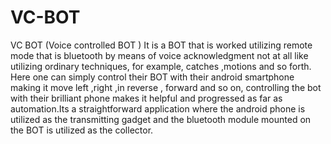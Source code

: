 # VC-BOT
VC BOT (Voice controlled BOT ) It is a BOT that is worked utilizing remote mode 
that is bluetooth by means of voice acknowledgment not at all like utilizing ordinary techniques, for example, 
catches ,motions and so forth. Here one can simply control their BOT with their android smartphone
making it move left ,right ,in reverse , forward and so on, controlling the bot with their brilliant 
phone makes it helpful and progressed as far as automation.Its a straightforward 
application where the android phone is utilized as the transmitting gadget and the 
bluetooth module mounted on the BOT is utilized as the collector.


